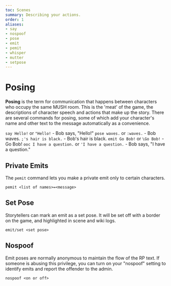 ```yaml
---
toc: Scenes
summary: Describing your actions.
order: 1
aliases:
- say
- nospoof
- pose
- emit
- pemit
- whisper
- mutter
- setpose
---
```

# Posing

**Posing** is the term for communication that happens between characters who occupy the same MUSH room.  This is the 'meat' of the game, the descriptions of character speech and actions that make up the story. There are several commands for posing, some of which add your character's name and other text to the message automatically as a convenience.

`say Hello!` or `"Hello!` - Bob says, "Hello!"
`pose waves.` or `:waves.` - Bob waves.
`;'s hair is black.` - Bob's hair is black.
`emit Go Bob!` or `\Go Bob!` - Go Bob!
`ooc I have a question.` or `'I have a question.` - <OOC> Bob says, "I have a question."

## Private Emits

The `pemit` command lets you make a private emit only to certain characters.

`pemit <list of names>=<message>`

## Set Pose

Storytellers can mark an emit as a set pose.  It will be set off with a border on the game, and highlighted in scene and wiki logs.

`emit/set <set pose>`

## Nospoof

Emit poses are normally anonymous to maintain the flow of the RP text.  If someone is abusing this privilege, you can turn on your "nospoof" setting to identify emits and report the offender to the admin.

`nospoof <on or off>`
